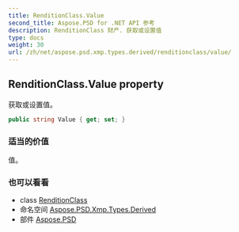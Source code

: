 ```yaml
---
title: RenditionClass.Value
second_title: Aspose.PSD for .NET API 参考
description: RenditionClass 财产. 获取或设置值
type: docs
weight: 30
url: /zh/net/aspose.psd.xmp.types.derived/renditionclass/value/
---
```

## RenditionClass.Value property

获取或设置值。

```csharp
public string Value { get; set; }
```

### 适当的价值

值。

### 也可以看看

* class [RenditionClass](../)
* 命名空间 [Aspose.PSD.Xmp.Types.Derived](../../renditionclass/)
* 部件 [Aspose.PSD](../../../)


